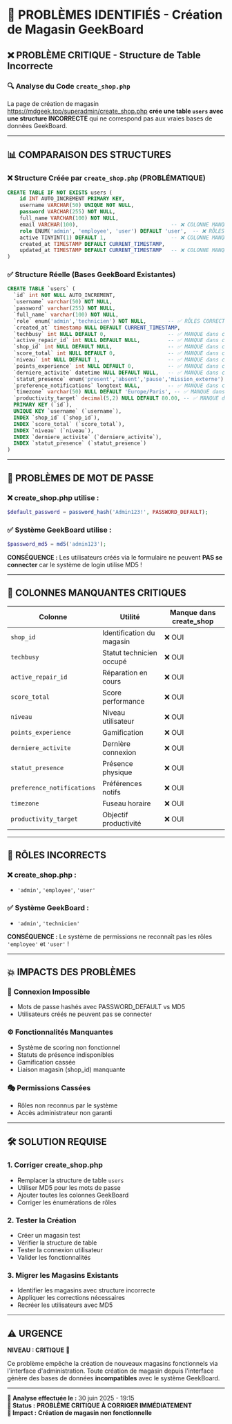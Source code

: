 # 🚨 PROBLÈMES IDENTIFIÉS - Création de Magasin GeekBoard

## ❌ **PROBLÈME CRITIQUE** - Structure de Table Incorrecte

### 🔍 **Analyse du Code `create_shop.php`**

La page de création de magasin https://mdgeek.top/superadmin/create_shop.php **crée une table `users` avec une structure INCORRECTE** qui ne correspond pas aux vraies bases de données GeekBoard.

---

## 📊 **COMPARAISON DES STRUCTURES**

### ❌ **Structure Créée par `create_shop.php` (PROBLÉMATIQUE)**
```sql
CREATE TABLE IF NOT EXISTS users (
    id INT AUTO_INCREMENT PRIMARY KEY,
    username VARCHAR(50) UNIQUE NOT NULL,
    password VARCHAR(255) NOT NULL,
    full_name VARCHAR(100) NOT NULL,
    email VARCHAR(100),                              -- ❌ COLONNE MANQUANTE dans vraies BDs
    role ENUM('admin', 'employee', 'user') DEFAULT 'user',  -- ❌ RÔLES INCORRECTS
    active TINYINT(1) DEFAULT 1,                     -- ❌ COLONNE MANQUANTE dans vraies BDs
    created_at TIMESTAMP DEFAULT CURRENT_TIMESTAMP,
    updated_at TIMESTAMP DEFAULT CURRENT_TIMESTAMP   -- ❌ COLONNE MANQUANTE dans vraies BDs
)
```

### ✅ **Structure Réelle (Bases GeekBoard Existantes)**
```sql
CREATE TABLE `users` (
  `id` int NOT NULL AUTO_INCREMENT,
  `username` varchar(50) NOT NULL,
  `password` varchar(255) NOT NULL,
  `full_name` varchar(100) NOT NULL,
  `role` enum('admin','technicien') NOT NULL,       -- ✅ RÔLES CORRECTS
  `created_at` timestamp NULL DEFAULT CURRENT_TIMESTAMP,
  `techbusy` int NULL DEFAULT 0,                    -- ✅ MANQUE dans create_shop
  `active_repair_id` int NULL DEFAULT NULL,         -- ✅ MANQUE dans create_shop
  `shop_id` int NULL DEFAULT NULL,                  -- ✅ MANQUE dans create_shop
  `score_total` int NULL DEFAULT 0,                 -- ✅ MANQUE dans create_shop
  `niveau` int NULL DEFAULT 1,                      -- ✅ MANQUE dans create_shop
  `points_experience` int NULL DEFAULT 0,           -- ✅ MANQUE dans create_shop
  `derniere_activite` datetime NULL DEFAULT NULL,   -- ✅ MANQUE dans create_shop
  `statut_presence` enum('present','absent','pause','mission_externe') NULL DEFAULT 'absent', -- ✅ MANQUE
  `preference_notifications` longtext NULL,         -- ✅ MANQUE dans create_shop
  `timezone` varchar(50) NULL DEFAULT 'Europe/Paris', -- ✅ MANQUE dans create_shop
  `productivity_target` decimal(5,2) NULL DEFAULT 80.00, -- ✅ MANQUE dans create_shop
  PRIMARY KEY (`id`),
  UNIQUE KEY `username` (`username`),
  INDEX `shop_id` (`shop_id`),
  INDEX `score_total` (`score_total`),
  INDEX `niveau` (`niveau`),
  INDEX `derniere_activite` (`derniere_activite`),
  INDEX `statut_presence` (`statut_presence`)
)
```

---

## 🔑 **PROBLÈMES DE MOT DE PASSE**

### ❌ **create_shop.php utilise :**
```php
$default_password = password_hash('Admin123!', PASSWORD_DEFAULT);
```

### ✅ **Système GeekBoard utilise :**
```php
$password_md5 = md5('admin123');
```

**CONSÉQUENCE :** Les utilisateurs créés via le formulaire ne peuvent **PAS se connecter** car le système de login utilise MD5 !

---

## 🎯 **COLONNES MANQUANTES CRITIQUES**

| Colonne | Utilité | Manque dans create_shop |
|---------|---------|-------------------------|
| `shop_id` | Identification du magasin | ❌ OUI |
| `techbusy` | Statut technicien occupé | ❌ OUI |
| `active_repair_id` | Réparation en cours | ❌ OUI |
| `score_total` | Score performance | ❌ OUI |
| `niveau` | Niveau utilisateur | ❌ OUI |
| `points_experience` | Gamification | ❌ OUI |
| `derniere_activite` | Dernière connexion | ❌ OUI |
| `statut_presence` | Présence physique | ❌ OUI |
| `preference_notifications` | Préférences notifs | ❌ OUI |
| `timezone` | Fuseau horaire | ❌ OUI |
| `productivity_target` | Objectif productivité | ❌ OUI |

---

## 🚀 **RÔLES INCORRECTS**

### ❌ **create_shop.php :**
- `'admin'`, `'employee'`, `'user'`

### ✅ **Système GeekBoard :**
- `'admin'`, `'technicien'`

**CONSÉQUENCE :** Le système de permissions ne reconnaît pas les rôles `'employee'` et `'user'` !

---

## 💥 **IMPACTS DES PROBLÈMES**

### 🔐 **Connexion Impossible**
- Mots de passe hashés avec PASSWORD_DEFAULT vs MD5
- Utilisateurs créés ne peuvent pas se connecter

### ⚙️ **Fonctionnalités Manquantes**
- Système de scoring non fonctionnel
- Statuts de présence indisponibles
- Gamification cassée
- Liaison magasin (shop_id) manquante

### 🎭 **Permissions Cassées**
- Rôles non reconnus par le système
- Accès administrateur non garanti

---

## 🛠️ **SOLUTION REQUISE**

### 1. **Corriger create_shop.php**
- Remplacer la structure de table `users`
- Utiliser MD5 pour les mots de passe
- Ajouter toutes les colonnes GeekBoard
- Corriger les énumérations de rôles

### 2. **Tester la Création**
- Créer un magasin test
- Vérifier la structure de table
- Tester la connexion utilisateur
- Valider les fonctionnalités

### 3. **Migrer les Magasins Existants**
- Identifier les magasins avec structure incorrecte
- Appliquer les corrections nécessaires
- Recréer les utilisateurs avec MD5

---

## ⚠️ **URGENCE**

**NIVEAU : CRITIQUE** 🔴

Ce problème empêche la création de nouveaux magasins fonctionnels via l'interface d'administration. Toute création de magasin depuis l'interface génère des bases de données **incompatibles** avec le système GeekBoard.

---

**📅 Analyse effectuée le :** 30 juin 2025 - 19:15  
**🎯 Status :** **PROBLÈME CRITIQUE À CORRIGER IMMÉDIATEMENT**  
**🚨 Impact :** **Création de magasin non fonctionnelle** 